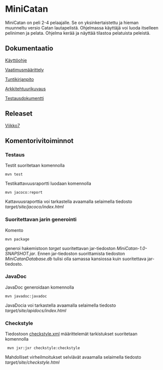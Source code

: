 # MiniCatan

MiniCatan on peli 2-4 pelaajalle. Se on yksinkertaistettu ja hieman muunneltu versio Catan lautapelistä. Ohjelmassa käyttäjä voi luoda itselleen pelinimen ja pelata. Ohjelma kerää ja näyttää tilastoa pelatuista peleistä.

## Dokumentaatio

[Käyttöohje](https://github.com/014728019/otm-harjoitustyo/blob/master/MiniCatan/dokumentointi/kayttoohje.md)

[Vaatimusmäärittely](https://github.com/014728019/otm-harjoitustyo/blob/master/MiniCatan/dokumentointi/vaatimusmaarittely.md)

[Tuntikirjanpito](https://github.com/014728019/otm-harjoitustyo/blob/master/MiniCatan/dokumentointi/tuntikirjanpito.md)

[Arkkitehtuurikuvaus](https://github.com/014728019/otm-harjoitustyo/blob/master/MiniCatan/dokumentointi/arkkitehtuuri.md)

[Testausdokumentti](https://github.com/014728019/otm-harjoitustyo/blob/master/MiniCatan/dokumentointi/testaus.md)

## Releaset

[Viikko7](https://github.com/014728019/otm-harjoitustyo/releases/tag/viikko7)

## Komentorivitoiminnot

### Testaus

Testit suoritetaan komennolla

```
mvn test
```

Testikattavuusraportti luodaan komennolla

```
mvn jacoco:report
```

Kattavuusraporttia voi tarkastella avaamalla selaimella tiedosto _target/site/jacoco/index.html_

### Suoritettavan jarin generointi

Komento

```
mvn package
```

generoi hakemistoon _target_ suoritettavan jar-tiedoston _MiniCatan-1.0-SNAPSHOT.jar_. Ennen jar-tiedoston suorittamista tiedoston _MiniCatanDatabase.db_ tulisi olla samassa kansiossa kuin suoritettava jar-tiedosto.

### JavaDoc

JavaDoc generoidaan komennolla

```
mvn javadoc:javadoc
```

JavaDocia voi tarkastella avaamalla selaimella tiedosto _target/site/apidocs/index.html_

### Checkstyle

Tiedostoon [checkstyle.xml](https://github.com/014728019/otm-harjoitustyo/blob/master/MiniCatan/checkstyle.xml) määrittelemät tarkistukset suoritetaan komennolla

```
 mvn jxr:jxr checkstyle:checkstyle
```

Mahdolliset virheilmoitukset selviävät avaamalla selaimella tiedosto _target/site/checkstyle.html_
